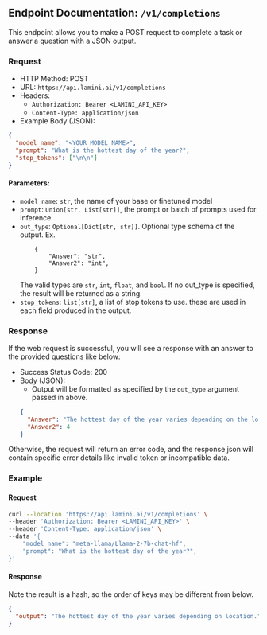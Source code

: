 ## Endpoint Documentation: `/v1/completions`

This endpoint allows you to make a POST request to complete a task or answer a question with a JSON output.

### Request

- HTTP Method: POST
- URL: `https://api.lamini.ai/v1/completions`
- Headers:
  - `Authorization: Bearer <LAMINI_API_KEY>`
  - `Content-Type: application/json`
- Example Body (JSON):

```json
{
  "model_name": "<YOUR_MODEL_NAME>",
  "prompt": "What is the hottest day of the year?",
  "stop_tokens": ["\n\n"]
}
```

#### Parameters:

- `model_name`: `str`, the name of your base or finetuned model
- `prompt`: `Union[str, List[str]]`, the prompt or batch of prompts used for inference
- `out_type`: `Optional[Dict[str, str]]`. Optional type schema of the output. Ex.
  ```
      {
          "Answer": "str",
          "Answer2": "int",
      }
  ```
  The valid types are `str`, `int`, `float`, and `bool`. If no out_type is specified, the result will be returned as a string.
- `stop_tokens`: `list[str]`, a list of stop tokens to use. these are used in each field produced in the output.

### Response

If the web request is successful, you will see a response with an answer to the provided questions like below:

- Success Status Code: 200
- Body (JSON):
  - Output will be formatted as specified by the `out_type` argument passed in above.
  ```json
  {
    "Answer": "The hottest day of the year varies depending on the location, but generally, it occurs during the summer months when the sun is closest to the Earth. In many regions, July or August tend to be the hottest months.",
    "Answer2": 4
  }
  ```

Otherwise, the request will return an error code, and the response json will contain specific error details like invalid token or incompatible data.

### Example

#### Request

```bash
curl --location 'https://api.lamini.ai/v1/completions' \
--header 'Authorization: Bearer <LAMINI_API_KEY>' \
--header 'Content-Type: application/json' \
--data '{
    "model_name": "meta-llama/Llama-2-7b-chat-hf",
    "prompt": "What is the hottest day of the year?",
}'
```

#### Response

Note the result is a hash, so the order of keys may be different from below.

```json
{
  "output": "The hottest day of the year varies depending on location."
}
```
